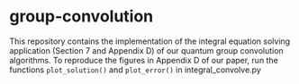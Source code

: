 # group-convolution
This repository contains the implementation of the integral equation solving application (Section 7 and Appendix D) of our quantum group convolution algorithms. To reproduce the figures in Appendix D of our paper, run the functions `plot_solution()` and `plot_error()` in integral_convolve.py
